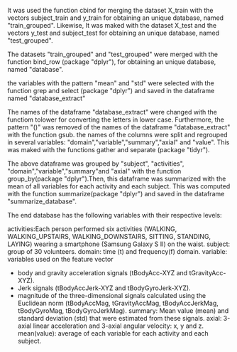 It was used the function cbind for merging the dataset X_train with the vectors subject_train and y_train for obtaining an unique database, named "train_grouped". Likewise, It was maked with the dataset X_test and the vectors y_test and subject_test for obtaining an unique database, named "test_grouped".

The datasets "train_grouped" and "test_grouped" were merged with the function bind_row (package "dplyr"),  for obtaining an unique database, named "database".

the variables with the pattern "mean" and "std" were selected with the function grep and select (package "dplyr") and saved in the dataframe named "database_extract"

The names of the dataframe "database_extract" were changed with the functiom tolower for converting the letters in lower case. Furthermore, the pattern "()" was removed of the names of the dataframe "database_extract" with the function gsub.
the names of the columns were split and regrouped in several variables: "domain","variable","summary","axial" and "value". This was maked with the functions gather and separate (package "tidyr").


The above dataframe was grouped by "subject", "activities", "domain","variable","summary"and "axial" with the function group_by(package "dplyr").Then, this dataframe was 
summarized with the mean of all variables  for each activity and each subject. This was computed with the function summarize(package "dplyr") and saved in the dataframe "summarize_database".

The end database has the following variables with their respective levels:

activities:Each person performed six activities (WALKING, WALKING_UPSTAIRS, WALKING_DOWNSTAIRS, SITTING, STANDING, LAYING) wearing a smartphone (Samsung Galaxy S II) on the waist.
subject: group of 30 volunteers.
domain: time (t) and frequency(f) domain.
variable: variables used on the feature vector
- body and gravity acceleration signals (tBodyAcc-XYZ and tGravityAcc-XYZ). 
- Jerk signals (tBodyAccJerk-XYZ and tBodyGyroJerk-XYZ).
- magnitude of the three-dimensional signals  calculated using the Euclidean norm (tBodyAccMag, tGravityAccMag, tBodyAccJerkMag, tBodyGyroMag, tBodyGyroJerkMag).
summary: Mean value (mean) and standard deviation (std) that were estimated from these signals.
axial: 3-axial linear acceleration and 3-axial angular velocity: x, y and z.
mean(value): average of each variable for each activity and each subject.




